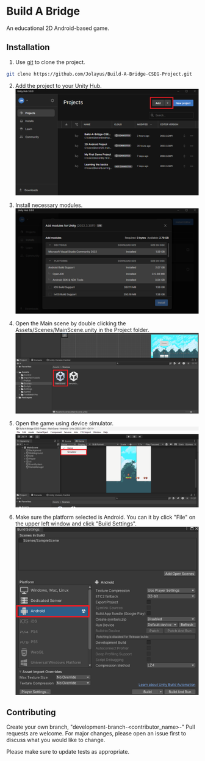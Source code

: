 # Build A Bridge

An educational 2D Android-based game.

## Installation

1. Use [git](https://www.git-scm.com/) to clone the project.

```bash
git clone https://github.com/Jolayus/Build-A-Bridge-CSEG-Project.git
```

2. Add the project to your Unity Hub.
![Step 2](./readme-images/step2.png)

3. Install necessary modules.
![Step 3](./readme-images/step3.png)

4. Open the Main scene by double clicking the Assets/Scenes/MainScene.unity in the Project folder.
![Step 4](./readme-images/step4.png)

5. Open the game using device simulator.
![Step 5](./readme-images/step5.png)

6. Make sure the platform selected is Android. You can it by click "File" on the upper left window and click "Build Settings".
![Step 6](./readme-images/step6.png)

## Contributing

Create your own branch, "development-branch-<contributor_name>-<issue number>"
Pull requests are welcome. For major changes, please open an issue first
to discuss what you would like to change.

Please make sure to update tests as appropriate.
